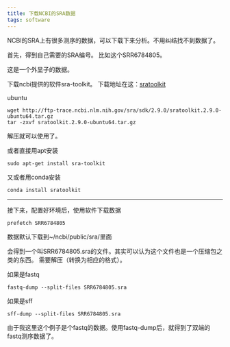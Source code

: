 ```yaml
---
title: 下载NCBI的SRA数据
tags: software
---
```


NCBI的SRA上有很多测序的数据，可以下载下来分析。不用纠结找不到数据了。

首先，得到自己需要的SRA编号。
比如这个SRR6784805。

这是一个外显子的数据。

下载ncbi提供的软件sra-toolkit。
下载地址在这：[sratoolkit](https://github.com/ncbi/sra-tools/wiki/Downloads)

ubuntu
```
wget http://ftp-trace.ncbi.nlm.nih.gov/sra/sdk/2.9.0/sratoolkit.2.9.0-ubuntu64.tar.gz
tar -zxvf sratoolkit.2.9.0-ubuntu64.tar.gz
```
解压就可以使用了。

或者直接用apt安装
```
sudo apt-get install sra-toolkit
```

又或者用conda安装
```
conda install sratoolkit
```

-----------------------

接下来，配置好环境后，使用软件下载数据
```
prefetch SRR6784805
```
数据默认下载到~/ncbi/public/sra/里面

会得到一个叫SRR6784805.sra的文件。其实可以认为这个文件也是一个压缩包之类的东西。
需要解压（转换为相应的格式）。

如果是fastq
```
fastq-dump --split-files SRR6784805.sra
```

如果是sff
```
sff-dump --split-files SRR6784805.sra
```

由于我这里这个例子是个fastq的数据。使用fastq-dump后，就得到了双端的fastq测序数据了。


[T_T]:感觉我最近迷失了人生方向
